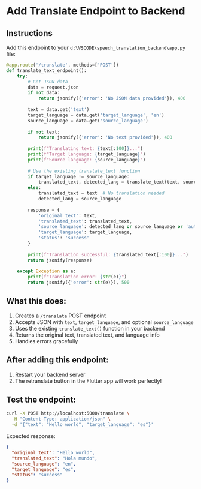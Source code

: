 # Add Translate Endpoint to Backend

## Instructions

Add this endpoint to your `d:\VSCODE\speech_translation_backend\app.py` file:

```python
@app.route('/translate', methods=['POST'])
def translate_text_endpoint():
    try:
        # Get JSON data
        data = request.json
        if not data:
            return jsonify({'error': 'No JSON data provided'}), 400
            
        text = data.get('text')
        target_language = data.get('target_language', 'en')
        source_language = data.get('source_language')
        
        if not text:
            return jsonify({'error': 'No text provided'}), 400
            
        print(f"Translating text: {text[:100]}...")
        print(f"Target language: {target_language}")
        print(f"Source language: {source_language}")
        
        # Use the existing translate_text function
        if target_language != source_language:
            translated_text, detected_lang = translate_text(text, source_language or 'auto', target_language)
        else:
            translated_text = text  # No translation needed
            detected_lang = source_language
            
        response = {
            'original_text': text,
            'translated_text': translated_text,
            'source_language': detected_lang or source_language or 'auto-detected',
            'target_language': target_language,
            'status': 'success'
        }
        
        print(f"Translation successful: {translated_text[:100]}...")
        return jsonify(response)
        
    except Exception as e:
        print(f"Translation error: {str(e)}")
        return jsonify({'error': str(e)}), 500
```

## What this does:
1. Creates a `/translate` POST endpoint
2. Accepts JSON with `text`, `target_language`, and optional `source_language`
3. Uses the existing `translate_text()` function in your backend
4. Returns the original text, translated text, and language info
5. Handles errors gracefully

## After adding this endpoint:
1. Restart your backend server
2. The retranslate button in the Flutter app will work perfectly!

## Test the endpoint:
```bash
curl -X POST http://localhost:5000/translate \
  -H "Content-Type: application/json" \
  -d '{"text": "Hello world", "target_language": "es"}'
```

Expected response:
```json
{
  "original_text": "Hello world",
  "translated_text": "Hola mundo",
  "source_language": "en",
  "target_language": "es",
  "status": "success"
}
```
